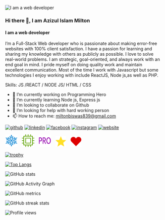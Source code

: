 
![I am a web developer](https://scontent.fdac24-2.fna.fbcdn.net/v/t39.30808-6/277527631_1475761926173169_9162753583213414170_n.jpg?_nc_cat=111&ccb=1-7&_nc_sid=09cbfe&_nc_eui2=AeGniybR6ygqyjpMVf2qNvzIbEFSTMaBVUxsQVJMxoFVTK0bCqRj_YD5MZVj6EWAaL1t1J9YcG8rHLlXcg8mptIE&_nc_ohc=kwhcBe5Z9oYAX-NEMuY&_nc_ht=scontent.fdac24-2.fna&oh=00_AT-fMjrWSBO6sQx2AdFcn4oPDOWvqOSROWLHW8xYAlkU0A&oe=635043C8)
### Hi there 👋, I am Azizul Islam Milton
#### I am a web developer
I’m a Full-Stack Web developer who is passionate about making error-free websites with 100% client satisfaction. I have a passion for learning and sharing my knowledge with others as publicly as possible. I love to solve real-world problems. I am strategic, goal-oriented, and always work with an end goal in mind. I pride myself on doing quality work and maintain excellent communication. Most of the time I work with Javascript but some technologies I enjoy working with include ReactJS, Node js,as well as PHP.

Skills: JS /REACT / NODE JS/ HTML / CSS

- 🔭 I’m currently working on Programming Hero 
- 🌱 I’m currently learning Node js, Express js 
- 👯 I’m looking to collaborate on Github 
- 🤔 I’m looking for help with hard working person 
- 📫 How to reach me: miltonbiswas839@gmail.com 


[<img src='https://cdn.jsdelivr.net/npm/simple-icons@3.0.1/icons/github.svg' alt='github' height='40'>](https://github.com/milton839)  [<img src='https://cdn.jsdelivr.net/npm/simple-icons@3.0.1/icons/linkedin.svg' alt='linkedin' height='40'>](https://www.linkedin.com/in/azizul-milton/)  [<img src='https://cdn.jsdelivr.net/npm/simple-icons@3.0.1/icons/facebook.svg' alt='facebook' height='40'>](https://www.facebook.com/azizulislam.milton.5)  [<img src='https://cdn.jsdelivr.net/npm/simple-icons@3.0.1/icons/instagram.svg' alt='instagram' height='40'>](https://www.instagram.com/bmt_milton/)  [<img src='https://cdn.jsdelivr.net/npm/simple-icons@3.0.1/icons/icloud.svg' alt='website' height='40'>](https://milton839.github.io/portfolio-bootstrap/)  

<a href='https://archiveprogram.github.com/'><img src='https://raw.githubusercontent.com/acervenky/animated-github-badges/master/assets/acbadge.gif' width='40' height='40'></a> <a href='https://docs.github.com/en/developers'><img src='https://raw.githubusercontent.com/acervenky/animated-github-badges/master/assets/devbadge.gif' width='40' height='40'></a> <a href='https://github.com/pricing'><img src='https://raw.githubusercontent.com/acervenky/animated-github-badges/master/assets/pro.gif' width='40' height='40'></a> <a href='https://stars.github.com/'><img src='https://raw.githubusercontent.com/acervenky/animated-github-badges/master/assets/starbadge.gif' width='35' height='35'></a> <a href='https://docs.github.com/en/github/supporting-the-open-source-community-with-github-sponsors'><img src='https://raw.githubusercontent.com/acervenky/animated-github-badges/master/assets/sponsorbadge.gif' width='35' height='35'></a> 

[![trophy](https://github-profile-trophy.vercel.app/?username=milton839)](https://github.com/ryo-ma/github-profile-trophy)

[![Top Langs](https://github-readme-stats.vercel.app/api/top-langs/?username=milton839)](https://github.com/anuraghazra/github-readme-stats)

![GitHub stats](https://github-readme-stats.vercel.app/api?username=milton839&show_icons=true&count_private=true)  

![GitHub Activity Graph](https://activity-graph.herokuapp.com/graph?username=milton839)  

![GitHub metrics](https://metrics.lecoq.io/milton839)  

![GitHub streak stats](https://github-readme-streak-stats.herokuapp.com/?user=milton839)  

![Profile views](https://gpvc.arturio.dev/milton839)  
